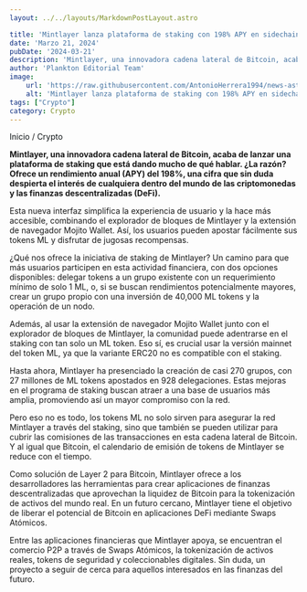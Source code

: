 ```yaml
---
layout: ../../layouts/MarkdownPostLayout.astro

title: 'Mintlayer lanza plataforma de staking con 198% APY en sidechain de Bitcoin'
date: 'Marzo 21, 2024'
pubDate: '2024-03-21'
description: 'Mintlayer, una innovadora cadena lateral de Bitcoin, acaba de lanzar una plataforma de staking que está dando mucho de qué hablar.'
author: 'Plankton Editorial Team'
image:
    url: 'https://raw.githubusercontent.com/AntonioHerrera1994/news-astro/master/src/assets/crypto/crypto26.webp'
    alt: 'Mintlayer lanza plataforma de staking con 198% APY en sidechain de Bitcoin'
tags: ["Crypto"]
category: Crypto
---
```


<span><a href="/" style="text-decoration:none;color:#0F1416">Inicio</a> / <a href="/crypto" style="text-decoration:none;color:#0F1416">Crypto</a></span>


<p style="font-weight: bold;">Mintlayer, una innovadora cadena lateral de Bitcoin, acaba de lanzar una plataforma de staking que está dando mucho de qué hablar. ¿La razón? Ofrece un rendimiento anual (APY) del 198%, una cifra que sin duda despierta el interés de cualquiera dentro del mundo de las criptomonedas y las finanzas descentralizadas (DeFi).</p>

Esta nueva interfaz simplifica la experiencia de usuario y la hace más accesible, combinando el explorador de bloques de Mintlayer y la extensión de navegador Mojito Wallet. Así, los usuarios pueden apostar fácilmente sus tokens ML y disfrutar de jugosas recompensas.

¿Qué nos ofrece la iniciativa de staking de Mintlayer? Un camino para que más usuarios participen en esta actividad financiera, con dos opciones disponibles: delegar tokens a un grupo existente con un requerimiento mínimo de solo 1 ML, o, si se buscan rendimientos potencialmente mayores, crear un grupo propio con una inversión de 40,000 ML tokens y la operación de un nodo.

Además, al usar la extensión de navegador Mojito Wallet junto con el explorador de bloques de Mintlayer, la comunidad puede adentrarse en el staking con tan solo un ML token. Eso sí, es crucial usar la versión mainnet del token ML, ya que la variante ERC20 no es compatible con el staking.

Hasta ahora, Mintlayer ha presenciado la creación de casi 270 grupos, con 27 millones de ML tokens apostados en 928 delegaciones. Estas mejoras en el programa de staking buscan atraer a una base de usuarios más amplia, promoviendo así un mayor compromiso con la red.

Pero eso no es todo, los tokens ML no solo sirven para asegurar la red Mintlayer a través del staking, sino que también se pueden utilizar para cubrir las comisiones de las transacciones en esta cadena lateral de Bitcoin. Y al igual que Bitcoin, el calendario de emisión de tokens de Mintlayer se reduce con el tiempo.

Como solución de Layer 2 para Bitcoin, Mintlayer ofrece a los desarrolladores las herramientas para crear aplicaciones de finanzas descentralizadas que aprovechan la liquidez de Bitcoin para la tokenización de activos del mundo real. En un futuro cercano, Mintlayer tiene el objetivo de liberar el potencial de Bitcoin en aplicaciones DeFi mediante Swaps Atómicos.

Entre las aplicaciones financieras que Mintlayer apoya, se encuentran el comercio P2P a través de Swaps Atómicos, la tokenización de activos reales, tokens de seguridad y coleccionables digitales. Sin duda, un proyecto a seguir de cerca para aquellos interesados en las finanzas del futuro.
